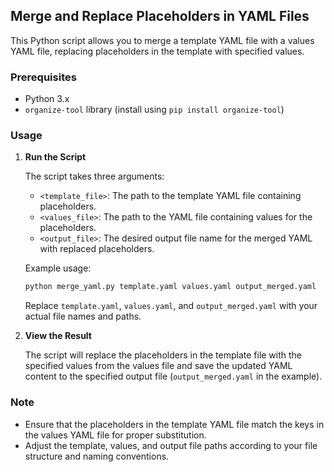 ## Merge and Replace Placeholders in YAML Files

This Python script allows you to merge a template YAML file with a values YAML file, replacing placeholders in the template with specified values.

### Prerequisites
- Python 3.x
- `organize-tool` library (install using `pip install organize-tool`)

### Usage

1. **Run the Script**

   The script takes three arguments:
   - `<template_file>`: The path to the template YAML file containing placeholders.
   - `<values_file>`: The path to the YAML file containing values for the placeholders.
   - `<output_file>`: The desired output file name for the merged YAML with replaced placeholders.

   Example usage:
   ```bash
   python merge_yaml.py template.yaml values.yaml output_merged.yaml
   ```

   Replace `template.yaml`, `values.yaml`, and `output_merged.yaml` with your actual file names and paths.

2. **View the Result**

   The script will replace the placeholders in the template file with the specified values from the values file and save the updated YAML content to the specified output file (`output_merged.yaml` in the example).

### Note

- Ensure that the placeholders in the template YAML file match the keys in the values YAML file for proper substitution.
- Adjust the template, values, and output file paths according to your file structure and naming conventions.
